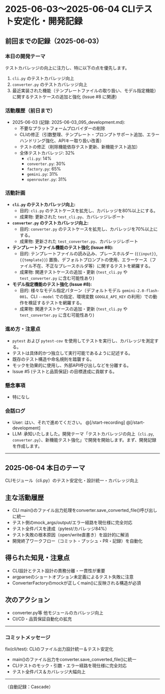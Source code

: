 # 2025-06-03〜2025-06-04 CLIテスト安定化・開発記録

## 前回までの記録（2025-06-03）

### 本日の開発テーマ
テストカバレッジの向上に注力し、特に以下の点を優先します。
1. `cli.py` のテストカバレッジ向上
2. `converter.py` のテストカバレッジ向上
3. 最近実装された機能（テンプレートファイルの取り扱い、モデル指定機能）に関するテストケースの追加と強化 (Issue #8 に関連)

### 活動履歴（前日まで）
- 2025-06-03 (記録: 2025-06-03_095_development.md):
  - 不要なプラットフォームプロバイダーの削除
  - CLIの修正（引数整理、テンプレート・プロンプトサポート追加、エラーハンドリング強化、APIキー取り扱い改善）
  - テストの修正（削除機能依存テスト更新、新機能テスト追加）
  - 全体テストカバレッジ: 32%
    - `cli.py`: 14%
    - `converter.py`: 30%
    - `factory.py`: 65%
    - `gemini.py`: 31%
    - `openrouter.py`: 31%

### 活動計画
- **`cli.py` のテストカバレッジ向上:**
  - 目的: `cli.py` のテストケースを拡充し、カバレッジを80%以上にする。
  - 成果物: 更新された `test_cli.py`、カバレッジレポート
- **`converter.py` のテストカバレッジ向上:**
  - 目的: `converter.py` のテストケースを拡充し、カバレッジを70%以上にする。
  - 成果物: 更新された `test_converter.py`、カバレッジレポート
- **テンプレートファイル機能のテスト強化 (Issue #8):**
  - 目的: テンプレートファイルの読み込み、プレースホルダー (`{{input}}`, `{{template}}`) 置換、デフォルトプロンプトの使用、エラーケース（ファイル不在、不正なプレースホルダ等）に関するテストを網羅する。
  - 成果物: 関連テストケースの追加・更新 (`test_cli.py` や `test_converter.py` に含む可能性あり)
- **モデル指定機能のテスト強化 (Issue #8):**
  - 目的: 様々なモデル指定パターン（デフォルトモデル `gemini-2.0-flash-001`、CLI `--model` での指定、環境変数 `GOOGLE_API_KEY` の利用）での動作を検証するテストを網羅する。
  - 成果物: 関連テストケースの追加・更新 (`test_cli.py` や `test_converter.py` に含む可能性あり)

### 進め方・注意点
- `pytest` および `pytest-cov` を使用してテストを実行し、カバレッジを測定する。
- テストは具体的かつ独立して実行可能であるように記述する。
- 既存のテスト構造や命名規則を踏襲する。
- モックを効果的に使用し、外部API呼び出しなどを分離する。
- Issue #5 (テストと品質保証) の目標達成に貢献する。

### 懸念事項
- 特になし

### 会話ログ
- User: はい、それで進めてください。 @[/start-recording] @[/start-development]
- LLM: 承知いたしました。開発テーマ「テストカバレッジの向上（`cli.py`, `converter.py`）、新機能テスト強化」で開発を開始します。まず、開発記録を作成します。

---

## 2025-06-04 本日のテーマ
CLIモジュール（cli.py）のテスト安定化・設計統一・カバレッジ向上

## 主な活動履歴
- CLI main()のファイル出力処理をconverter.save_converted_file()呼び出しに統一
- テスト側のmock_args/output/エラー経路を現仕様に完全対応
- テスト全件パスを達成（pytest/カバレッジ84%）
- テスト失敗の根本原因（open/write直書き）を設計的に解消
- 開発終了ワークフロー（コミット・プッシュ・PR・記録）を自動化

## 得られた知見・注意点
- CLI設計とテスト設計の責務分離・一貫性が重要
- argparseのショートオプション未定義によるテスト失敗に注意
- ConverterFactoryのmockが正しくmain()に反映される構造が必須

## 次のアクション
- converter.py等 他モジュールのカバレッジ向上
- CI/CD・品質保証自動化の拡充

---

### コミットメッセージ
fix(cli/test): CLIのファイル出力設計統一＆テスト安定化

- main()のファイル出力をconverter.save_converted_file()に統一
- CLIテストのモック・引数・エラー経路を現仕様に完全対応
- テスト全件パス＆カバレッジ大幅向上

---

（自動記録：Cascade）
